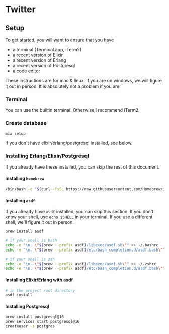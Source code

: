 # Twitter

## Setup

To get started, you will want to ensure that you have

- a terminal (Terminal.app, iTerm2)
- a recent version of Elixir
- a recent version of Erlang
- a recent version of Postgresql
- a code editor

These instructions are for mac & linux. If you are on windows, we will figure it out in person. It is absolutely not a problem if you are.

### Terminal

You can use the builtin terminal. Otherwise,I recommend iTerm2.

### Create database

`mix setup`

If you don't have elixir/erlang/postgresql installed, see below.

### Installing Erlang/Elixir/Postgresql

If you already have these installed, you can skip the rest of this document.

#### Installing `homebrew`

```bash
/bin/bash -c "$(curl -fsSL https://raw.githubusercontent.com/Homebrew/install/HEAD/install.sh)"
```

#### Installing `asdf`

If you already have `asdf` installed, you can skip this section. If you don't know your shell, use `echo $SHELL` in your terminal. If you use a different shell, we'll figure it out in person.

```bash
brew install asdf

# if your shell is bash
echo -e "\n. \"$(brew --prefix asdf)/libexec/asdf.sh\"" >> ~/.bashrc
echo -e "\n. \"$(brew --prefix asdf)/etc/bash_completion.d/asdf.bash\"" >> ~/.bashrc

# if your shell is zsh
echo -e "\n. \"$(brew --prefix asdf)/libexec/asdf.sh\"" >> ~/.zshrc
echo -e "\n. \"$(brew --prefix asdf)/etc/bash_completion.d/asdf.bash\"" >> ~/.zshrc
```

#### Installing Elixir/Erlang with asdf

```bash
# in the project root directory
asdf install
```

#### Installing Postgresql

```bash
brew install postgresql@16
brew services start postgresql@16
createuser -s postgres
```
